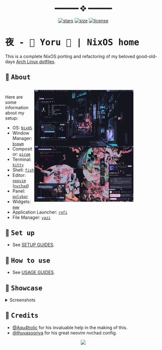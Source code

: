 <h2 align="center"> ━━━━━━  ❖  ━━━━━━ </h2>

<!-- BADGES -->
<div align="center">

[![stars](https://img.shields.io/github/stars/HynDuf/nixos-conf?color=C9CBFF&labelColor=1A1B26&style=for-the-badge)](https://github.com/HynDuf7/dotfiles/stargazers)
[![size](https://img.shields.io/github/repo-size/HynDuf/nixos-conf?color=9ece6a&labelColor=1A1B26&style=for-the-badge)](https://github.com/HynDuf7/dotfiles)
[![license](https://img.shields.io/github/license/HynDuf/nixos-conf?color=FCA2AA&labelColor=1A1B26&style=for-the-badge)](https://github.com/HynDuf/nixos-conf/blob/main/LICENSE.md)

</div>

# <samp> 夜 - 🌸 Yoru 🌙 | NixOS home </samp>

This is a complete NixOS porting and refactoring of my beloved good-old-days [Arch Linux dotfiles](https://github.com/HynDuf/dotfiles).

<a name="about"/>

## :herb: <samp>About</samp>

<div style="flex:1;padding: 11px 90px 0px 10px">
<img src=".github/screenshots/showcase-about.png" alt="Rice Showcase" align="right" width="320px">
</div>

Here are some information about my setup:

- OS: [`NixOS`](https://nixos.org/)
- Window Manager: [`bspwm`](https://github.com/baskerville/bspwm)
- Compositor: [`picom`](https://github.com/pijulius/picom)
- Terminal: [`kitty`](https://github.com/kovidgoyal/kitty)
- Shell: [`fish`](https://fishshell.com/)
- Editor: [`neovim`](https://github.com/neovim/neovim) ([`nvchad`](https://nvchad.github.io/))
- Panel: [`polybar`](https://github.com/polybar/polybar)
- Widgets: [`eww`](https://github.com/elkowar/eww)
- Application Launcher: [`rofi`](https://github.com/davatorium/rofi)
- File Manager: [`yazi`](https://github.com/sxyazi/yazi)

<a name="setup"/>

## :wrench: <samp>Set up</samp>
- See [SETUP GUIDES](https://github.com/HynDuf/nixos-conf/wiki/Setup).

<a name="how-to-use"/>

## 🌛 <samp>How to use</samp>
- See [USAGE GUIDES](https://github.com/HynDuf/nixos-conf/wiki/Usage).

<a name="showcase"/>

## 🌸 <samp>Showcase</samp>

<details>
<summary>
Screenshots 
</summary>
<div align="center">
<img src=".github/screenshots/showcase-simple-1.png" alt="simple-1">
</div>
<div align="center">
<img src=".github/screenshots/showcase-simple-2.png" alt="simple-2">
</div>
</div>
<div align="center">
<img src=".github/screenshots/showcase-3.png" alt="simple-3">
</div>
<div align="center">
<img src=".github/screenshots/showcase-4.png" alt="simple-4">
</div>
<div align="center">
<img src=".github/screenshots/showcase-5.png" alt="simple-5">
</div>
<div align="center">
<img src=".github/screenshots/showcase-6.png" alt="simple-6">
</div>

</details>

<a name="credits"/>

## :tada: <samp>Credits</samp>

- [@Aqu4holic](https://github.com/aqu4holic) for his invaluable help in the making of this.
- [@thuvasooriya](https://github.com/thuvasooriya) for his great neovim nvchad config.

<p align="center">
   <img src="https://raw.githubusercontent.com/catppuccin/catppuccin/main/assets/footers/gray0_ctp_on_line.svg?sanitize=true"/>
</p>
